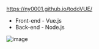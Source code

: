 
https://ny0001.github.io/todoVUE/

- Front-end - Vue.js
- Back-end - Node.js

![image](https://user-images.githubusercontent.com/48203127/110934957-6cfea600-8337-11eb-9c1b-f2ea65b4c910.png)
